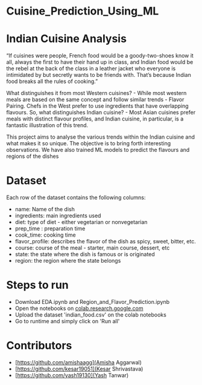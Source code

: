 # Cuisine_Prediction_Using_ML

# Indian Cuisine Analysis

“If cuisines were people, French food would be a goody-two-shoes know it all, always the first to have their hand up in class, and Indian food would be the rebel at the back of the class in a leather jacket who everyone is intimidated by but secretly wants to be friends with. That’s because Indian food breaks all the rules of cooking.”

What distinguishes it from most Western cuisines? - While most western meals are based on the same concept and follow similar trends - Flavor Pairing. Chefs in the West prefer to use ingredients that have overlapping flavours.
So, what distinguishes Indian cuisine? - Most Asian cuisines prefer meals with distinct flavour profiles, and Indian cuisine, in particular, is a fantastic illustration of this trend.

This project aims to analyse the various trends within the Indian cuisine and what makes it so unique. The objective is to bring forth interesting observations. We have also trained ML models to predict the flavours and regions of the dishes

# Dataset

Each row of the dataset contains the following columns: 
- name: Name of the dish
- ingredients: main ingredients used
- diet: type of diet - either vegetarian or nonvegetarian
- prep_time : preparation time
- cook_time: cooking time
- flavor_profile:  describes the flavor of the dish as spicy, sweet, bitter, etc.
- course: course of the meal - starter, main course, dessert, etc
- state: the state where the dish is famous or is originated
- region: the region where the state belongs

# Steps to run
 - Download EDA.ipynb and Region_and_Flavor_Prediction.ipynb
 - Open the notebooks on [colab.research.google.com](colab.research.google.com)
 - Upload the dataset 'indian_food.csv' on the colab notebooks
 - Go to runtime and simply click on 'Run all'

# Contributors
 - [https://github.com/amishaagg](Amisha Aggarwal)
 - [https://github.com/kesar19051](Kesar Shrivastava)
 - [https://github.com/yash19130](Yash Tanwar)
